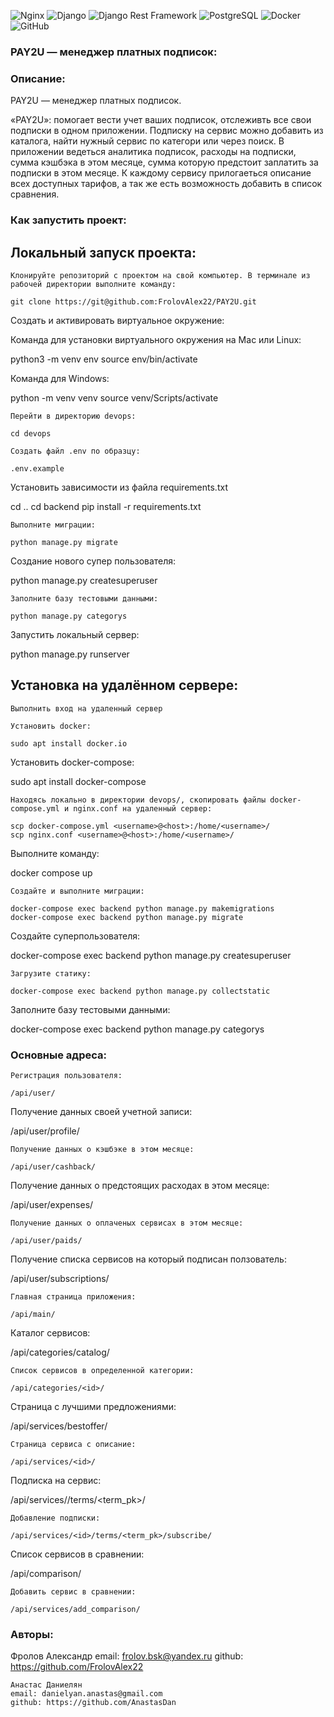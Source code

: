 ![Nginx](https://img.shields.io/badge/Nginx-%23009639.svg?style=flat&logo=nginx&logoColor=white)
![Django](https://img.shields.io/badge/Django-%23092E20.svg?style=flat&logo=django&logoColor=white)
![Django Rest Framework](https://img.shields.io/badge/Django%20Rest%20Framework-ff1709?style=flat&logo=django&logoColor=white&color=ff1709&labelColor=gray)
![PostgreSQL](https://img.shields.io/badge/PostgreSQL-%23316192.svg?style=flat&logo=postgresql&logoColor=white)
![Docker](https://img.shields.io/badge/Docker-%230db7ed.svg?style=flat&logo=docker&logoColor=white)
![GitHub](https://img.shields.io/badge/GitHub-%23121011.svg?style=flat&logo=github&logoColor=white)

### PAY2U — менеджер платных подписок:

### Описание:

PAY2U — менеджер платных подписок.

«PAY2U»: помогает вести учет ваших подписок, отслеживть все свои подписки в одном приложении. Подписку на сервис можно добавить из каталога, найти нужный сервис по категори или через поиск. В приложении ведеться аналитика подписок, расходы на подписки, сумма кэшбэка в этом месяце, сумма которую предстоит заплатить за подписки в этом месяце. К каждому сервису прилогаеться описание всех доступных тарифов, а так же есть возможность добавить в список сравнения.

### Как запустить проект:

## Локальный запуск проекта:
```
Клонируйте репозиторий с проектом на свой компьютер. В терминале из рабочей директории выполните команду:

git clone https://git@github.com:FrolovAlex22/PAY2U.git

```
Cоздать и активировать виртуальное окружение:

Команда для установки виртуального окружения на Mac или Linux:

python3 -m venv env
source env/bin/activate

Команда для Windows:

python -m venv venv
source venv/Scripts/activate

```
Перейти в директорию devops:

cd devops

Создать файл .env по образцу:

.env.example

```
Установить зависимости из файла requirements.txt

cd ..
cd backend
pip install -r requirements.txt

```
Выполните миграции:

python manage.py migrate

```
Создание нового супер пользователя:

python manage.py createsuperuser

```
Заполните базу тестовыми данными:

python manage.py categorys

```
Запустить локальный сервер:

python manage.py runserver

## Установка на удалённом сервере:
```
Выполнить вход на удаленный сервер

Установить docker:

sudo apt install docker.io

```
Установить docker-compose:

sudo apt install docker-compose    

```
Находясь локально в директории devops/, скопировать файлы docker-compose.yml и nginx.conf на удаленный сервер:

scp docker-compose.yml <username>@<host>:/home/<username>/
scp nginx.conf <username>@<host>:/home/<username>/

```
Выполните команду:

docker compose up 

```
Создайте и выполните миграции:

docker-compose exec backend python manage.py makemigrations
docker-compose exec backend python manage.py migrate

```
Создайте суперпользователя:

docker-compose exec backend python manage.py createsuperuser

```
Загрузите статику:

docker-compose exec backend python manage.py collectstatic

```
Заполните базу тестовыми данными:

docker-compose exec backend python manage.py categorys

### Основные адреса:

```
Регистрация пользователя:

/api/user/

```
Получение данных своей учетной записи:

/api/user/profile/ 

```
Получение данных о кэшбэке в этом месяце:

/api/user/cashback/ 

```
Получение данных о предстоящих расходах в этом месяце:

/api/user/expenses/ 

```
Получение данных о оплаченых сервисах в этом месяце:

/api/user/paids/ 

```
Получение списка сервисов на который подписан ползователь:

/api/user/subscriptions/ 

```
Главная страница приложения:

/api/main/ 

```
Каталог сервисов:

/api/categories/catalog/

```
Список сервисов в определенной категории:

/api/categories/<id>/

```
Страница с лучшими предложениями:

/api/services/bestoffer/

```
Страница сервиса с описание:

/api/services/<id>/

```
Подписка на сервис:

/api/services/<id>/terms/<term_pk>/

```
Добавление подписки:

/api/services/<id>/terms/<term_pk>/subscribe/

```
Список сервисов в сравнении:

/api/comparison/

```
Добавить сервис в сравнении:

/api/services/add_comparison/

```

### Авторы:

Фролов Александр
email: frolov.bsk@yandex.ru
github: https://github.com/FrolovAlex22

```
Анастас Даниелян
email: danielyan.anastas@gmail.com
github: https://github.com/AnastasDan
